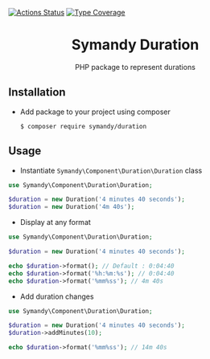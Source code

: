 [![Actions Status](https://github.com/Symandy/SymandyDuration/workflows/CI/badge.svg)](https://github.com/Symandy/SymandyDuration/actions)
[![Type Coverage](https://shepherd.dev/github/Symandy/SymandyDuration/coverage.svg)](https://shepherd.dev/github/Symandy/SymandyDuration)

<h1 align="center">Symandy Duration</h1>

<p align="center">PHP package to represent durations</p>

Installation
------------
- Add package to your project using composer 

    `$ composer require symandy/duration`
    

Usage
-----
- Instantiate `Symandy\Component\Duration\Duration` class

```php
use Symandy\Component\Duration\Duration;

$duration = new Duration('4 minutes 40 seconds');
$duration = new Duration('4m 40s');
```


- Display at any format

```php
use Symandy\Component\Duration\Duration;

$duration = new Duration('4 minutes 40 seconds');

echo $duration->format(); // Default : 0:04:40
echo $duration->format('%h:%m:%s'); // 0:04:40
echo $duration->format('%mm%ss'); // 4m 40s
```


- Add duration changes

```php
use Symandy\Component\Duration\Duration;

$duration = new Duration('4 minutes 40 seconds');
$duration->addMinutes(10);

echo $duration->format('%mm%ss'); // 14m 40s
```
